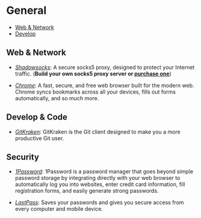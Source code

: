 # General

- [Web & Network](#web-network)
- [Develop](#develop-code)

## Web & Network

* *[Shadowsocks](https://shadowsocks.org/en/index.html)*: A secure socks5 proxy, designed to protect your Internet traffic. (__Build your own socks5 proxy server or [purchase one](https://portal.shadowsocks.com.hk/)__)

* *[Chrome](https://www.google.com/chrome/browser/desktop/index.html)*: A fast, secure, and free web browser built for the modern web. Chrome syncs bookmarks across all your devices, fills out forms automatically, and so much more.

## Develop & Code

* *[GitKraken](https://www.gitkraken.com/)*: GitKraken is the Git client designed to make you a more productive Git user.

## Security

* *[1Password](https://1password.com/)*: 1Password is a password manager that goes beyond simple password storage by integrating directly with your web browser to automatically log you into websites, enter credit card information, fill registration forms, and easily generate strong passwords.

* *[LastPass](https://www.lastpass.com/)*: Saves your passwords and gives you secure access from every computer and mobile device.
